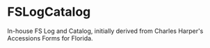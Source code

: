 # FSLogCatalog
In-house FS Log and Catalog, initially derived from Charles Harper's Accessions Forms for Florida.
